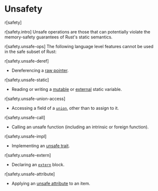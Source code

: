 # Unsafety

r[safety]

r[safety.intro]
Unsafe operations are those that can potentially violate the memory-safety
guarantees of Rust's static semantics.

r[safety.unsafe-ops]
The following language level features cannot be used in the safe subset of
Rust:

r[safety.unsafe-deref]
- Dereferencing a [raw pointer].

r[safety.unsafe-static]
- Reading or writing a [mutable] or [external] static variable.

r[safety.unsafe-union-access]
- Accessing a field of a [`union`], other than to assign to it.

r[safety.unsafe-call]
- Calling an unsafe function (including an intrinsic or foreign function).

r[safety.unsafe-impl]
- Implementing an [unsafe trait].

r[safety.unsafe-extern]
- Declaring an [`extern`] block.

r[safety.unsafe-attribute]
- Applying an [unsafe attribute] to an item.

[`extern`]: items/external-blocks.md
[`union`]: items/unions.md
[mutable]: items/static-items.md#mutable-statics
[external]: items/external-blocks.md
[raw pointer]: types/pointer.md
[unsafe trait]: items/traits.md#unsafe-traits
[unsafe attribute]: attributes.md
